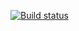 [![Build status](https://ci.appveyor.com/api/projects/status/1uw7d9g8dg56xx7n?svg=true)](https://ci.appveyor.com/project/AlexanderSheremet/ts)
